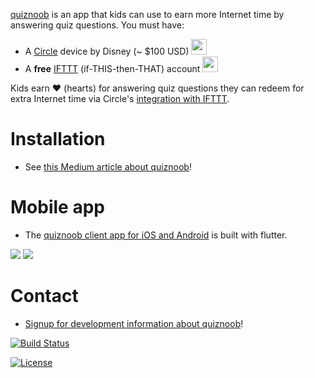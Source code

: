 [quiznoob](https://github.com/johncallahan/quiznoob-flutter) is an app that kids can use to earn more Internet time by answering quiz questions.  You must have:

* A [Circle](https://meetcircle.com/) device by Disney (~ $100 USD) <img src="{{ site.url }}/assets/circle-with-disney-green.png" height="25px"/>
* A **free** [IFTTT](https://ifttt.com/discover) (if-THIS-then-THAT) account <img src="{{ site.url }}/assets/IFTTT_Logo.png" height="25px"/>

Kids earn :hearts: (hearts) for answering quiz questions they can redeem for extra Internet time via Circle's [integration with IFTTT](https://medium.com/building-circle/ask-alexa-about-your-circle-and-pause-ae3fdbba9a50).

# Installation

* See [this Medium article about quiznoob](#)!

# Mobile app

* The [quiznoob client app for iOS and Android](https://github.com/johncallahan/quiznoob-flutter) is built with flutter.

<img src="{{ site.url }}/assets/Download_on_the_App_Store_Badge_US-UK_RGB_blk_092917.svg"/> <img src="{{ site.url }}/assets/google-play-badge.png"/>

# Contact

* [Signup for development information about quiznoob](http://eepurl.com/djo9nD)!

[![Build Status](https://travis-ci.org/johncallahan/quiznoob.svg?branch=master)](https://travis-ci.org/johncallahan/quiznoob)

[![License](https://img.shields.io/badge/License-Apache%202.0-blue.svg)](https://opensource.org/licenses/Apache-2.0)
